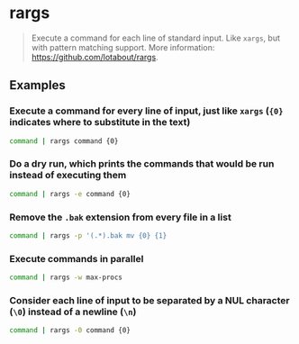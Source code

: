 # rargs

> Execute a command for each line of standard input. Like `xargs`, but with pattern matching support. More information: <https://github.com/lotabout/rargs>.

## Examples

### Execute a command for every line of input, just like `xargs` (`{0}` indicates where to substitute in the text)

```bash
command | rargs command {0}
```

### Do a dry run, which prints the commands that would be run instead of executing them

```bash
command | rargs -e command {0}
```

### Remove the `.bak` extension from every file in a list

```bash
command | rargs -p '(.*).bak mv {0} {1}
```

### Execute commands in parallel

```bash
command | rargs -w max-procs
```

### Consider each line of input to be separated by a NUL character (`\0`) instead of a newline (`\n`)

```bash
command | rargs -0 command {0}
```
